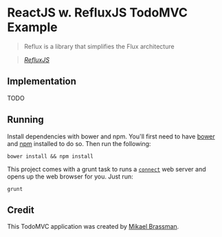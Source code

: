 # ReactJS w. RefluxJS TodoMVC Example

> Reflux is a library that simplifies the Flux architecture

> _[RefluxJS](https://github.com/spoike/refluxjs/issues)_


## Implementation

TODO

## Running

Install dependencies with bower and npm. You'll first need to have [bower](http://bower.io/) and [npm](npmjs.org) installed to do so. Then run the following:

```
bower install && npm install
```

This project comes with a grunt task to runs a [`connect`]() web server and opens up the web browser for you. Just run: 

```
grunt
```

## Credit

This TodoMVC application was created by [Mikael Brassman](https://github.com/spoike/refluxjs).
